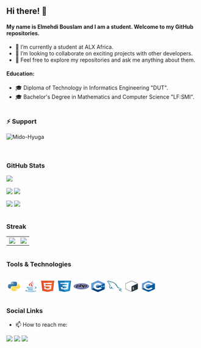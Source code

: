 ## Hi there! 👋

#### My name is Elmehdi Bouslam and I am a student. Welcome to my GitHub repositories.

- 🌱 I’m currently a student at ALX Africa.
- 👯 I’m looking to collaborate on exciting projects with other developers.
- 💬 Feel free to explore my repositories and ask me anything about them.

#### Education:

- 🎓 Diploma of Technology in Informatics Engineering "DUT".
- 🎓 Bachelor's Degree in Mathematics and Computer Science "LF:SMI".

#

### ⚡ Support
<p><a target="blank" href="https://www.paypal.com/paypalme/midohyuga"> <img align="left" src="https://cdn.buymeacoffee.com/buttons/v2/default-yellow.png" height="50" width="210" alt="Mido-Hyuga" /></a></p><br><br>

#

### GitHub Stats
![](http://github-profile-summary-cards.vercel.app/api/cards/profile-details?username=Mido-Hyuga&theme=onedark)

![](http://github-profile-summary-cards.vercel.app/api/cards/repos-per-language?username=Mido-Hyuga&theme=default) ![](http://github-profile-summary-cards.vercel.app/api/cards/most-commit-language?username=Mido-Hyuga&theme=default)

![](http://github-profile-summary-cards.vercel.app/api/cards/stats?username=Mido-Hyuga&theme=default) ![](http://github-profile-summary-cards.vercel.app/api/cards/productive-time?username=Mido-Hyuga&theme=default&utcOffset=8)

#

### Streak
<table><tr><td valign="top" width="50%">

<img src="https://github-readme-stats.vercel.app/api?username=Mido-Hyuga&show_icons=true&theme=onedark" align="left" style="width: 100%" />

</td><td valign="top" width="50%">

<img src="https://github-readme-stats.vercel.app/api/top-langs/?username=Mido-Hyuga&show_icons=true&theme=onedark" align="left" style="width: 100%" />
 
</td></tr></table>

#

### Tools & Technologies
<div style="display:inline_block"><br>
  <img align="center" alt="Python" height="30" width="40" src="https://raw.githubusercontent.com/devicons/devicon/master/icons/python/python-original.svg">
  <img align="center" alt="Java" height="30" width="40" src="https://raw.githubusercontent.com/devicons/devicon/master/icons/java/java-original.svg">
  <img align="center" alt="HTML" height="30" width="40" src="https://raw.githubusercontent.com/devicons/devicon/master/icons/html5/html5-original.svg">
  <img align="center" alt="CSS" height="30" width="40" src="https://raw.githubusercontent.com/devicons/devicon/master/icons/css3/css3-original.svg">
  <img align="center" alt="PHP" height="30" width="40" src="https://raw.githubusercontent.com/devicons/devicon/master/icons/php/php-original.svg">
  <img align="center" alt="C++" height="30" width="40" src="https://raw.githubusercontent.com/devicons/devicon/master/icons/cplusplus/cplusplus-original.svg">
  <img align="center" alt="MySQL" height="30" width="40" src="https://raw.githubusercontent.com/devicons/devicon/master/icons/mysql/mysql-original.svg">
  <img align="center" alt="Shell" height="30" width="40" src="https://raw.githubusercontent.com/devicons/devicon/master/icons/bash/bash-original.svg">
  <img align="center" alt="C" height="30" width="40" src="https://raw.githubusercontent.com/devicons/devicon/master/icons/c/c-original.svg">
</div>

#

### Social Links
- 📫 How to reach me: 
<div> 
  <a href="https://www.instagram.com/elmehdihyuga" target="_blank"><img src="https://img.shields.io/badge/-Instagram-%23E4405F?style=for-the-badge&logo=instagram&logoColor=white" target="_blank"></a>
  <a href = "mailto:elmehdibouslam@gmail.com"><img src="https://img.shields.io/badge/-Gmail-%23333?style=for-the-badge&logo=gmail&logoColor=white" target="_blank"></a>
  <a href="https://www.linkedin.com/in/bouslam-elmehdi-hyuga" target="_blank"><img src="https://img.shields.io/badge/-LinkedIn-%230077B5?style=for-the-badge&logo=linkedin&logoColor=white" target="_blank"></a>
</div>

